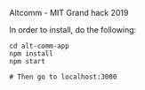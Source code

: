 Altcomm - MIT Grand hack 2019


In order to install, do the following: 

```
cd alt-comm-app
npm install
npm start

# Then go to localhost:3000


```